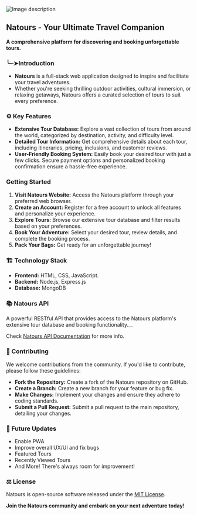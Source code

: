 ![Image description](https://www.natours.dev/img/logo-green.png)
## **Natours - Your Ultimate Travel Companion**

**A comprehensive platform for discovering and booking unforgettable tours.**

### ╰┈➤Introduction

* **Natours** is a full-stack web application designed to inspire and facilitate your travel adventures.
* Whether you're seeking thrilling outdoor activities, cultural immersion, or relaxing getaways, Natours offers a curated selection of tours to suit every preference.

### ⚙️ Key Features

* **Extensive Tour Database:** Explore a vast collection of tours from around the world, categorized by destination, activity, and difficulty level.
* **Detailed Tour Information:** Get comprehensive details about each tour, including itineraries, pricing, inclusions, and customer reviews.
* **User-Friendly Booking System:** Easily book your desired tour with just a few clicks. Secure payment options and personalized booking confirmation ensure a hassle-free experience.


### Getting Started

1. **Visit Natours Website:** Access the Natours platform through your preferred web browser.
2. **Create an Account:** Register for a free account to unlock all features and personalize your experience.
3. **Explore Tours:** Browse our extensive tour database and filter results based on your preferences.
4. **Book Your Adventure:** Select your desired tour, review details, and complete the booking process.
5. **Pack Your Bags:** Get ready for an unforgettable journey!

### 🏗️ Technology Stack 

* **Frontend:** HTML, CSS, JavaScript.
* **Backend:** Node.js, Express.js
* **Database:** MongoDB

### 📚 Natours API 
 A powerful RESTful API that provides access to the Natours platform's extensive tour database and booking functionality.__

Check [Natours API Documentation](https://documenter.getpostman.com/view/41726071/2sB3BHk93j) for more info.

### 🤝 Contributing

We welcome contributions from the community. If you'd like to contribute, please follow these guidelines:

* **Fork the Repository:** Create a fork of the Natours repository on GitHub.
* **Create a Branch:** Create a new branch for your feature or bug fix.
* **Make Changes:** Implement your changes and ensure they adhere to coding standards.
* **Submit a Pull Request:** Submit a pull request to the main repository, detailing your changes.

### 🚀 Future Updates
* Enable PWA
* Improve overall UX/UI and fix bugs
* Featured Tours
* Recently Viewed Tours
* And More! There's always room for improvement!
### ⚖️ License

Natours is open-source software released under the [MIT License](https://opensource.org/licenses/MIT).

**Join the Natours community and embark on your next adventure today!**
